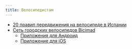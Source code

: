 ```yaml
---
title: Велосипедистам
---
```


- [20 правил передвижения на велосипеде в Испании](https://www.dgt.es/comunicacion/noticias/20-normas-que-todo-ciclista-debe-conocer/)
- [Сеть городских велосипедов Bicimad](https://www.bicimad.com/)
  - [Приложения для Андроид](https://play.google.com/store/apps/details?id=com.emtmadrid.bicimad.gestion2)
  - [Приложение для iOS](https://apps.apple.com/es/app/bicimad/id1263402487)
